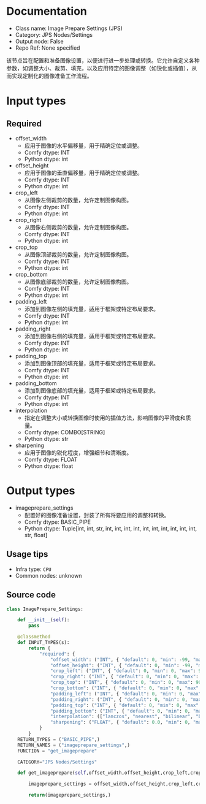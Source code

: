 
# Documentation
- Class name: Image Prepare Settings (JPS)
- Category: JPS Nodes/Settings
- Output node: False
- Repo Ref: None specified

该节点旨在配置和准备图像设置，以便进行进一步处理或转换。它允许自定义各种参数，如调整大小、裁剪、填充，以及应用特定的图像调整（如锐化或插值），从而实现定制化的图像准备工作流程。

# Input types
## Required
- offset_width
    - 应用于图像的水平偏移量，用于精确定位或调整。
    - Comfy dtype: INT
    - Python dtype: int
- offset_height
    - 应用于图像的垂直偏移量，用于精确定位或调整。
    - Comfy dtype: INT
    - Python dtype: int
- crop_left
    - 从图像左侧裁剪的数量，允许定制图像构图。
    - Comfy dtype: INT
    - Python dtype: int
- crop_right
    - 从图像右侧裁剪的数量，允许定制图像构图。
    - Comfy dtype: INT
    - Python dtype: int
- crop_top
    - 从图像顶部裁剪的数量，允许定制图像构图。
    - Comfy dtype: INT
    - Python dtype: int
- crop_bottom
    - 从图像底部裁剪的数量，允许定制图像构图。
    - Comfy dtype: INT
    - Python dtype: int
- padding_left
    - 添加到图像左侧的填充量，适用于框架或特定布局要求。
    - Comfy dtype: INT
    - Python dtype: int
- padding_right
    - 添加到图像右侧的填充量，适用于框架或特定布局要求。
    - Comfy dtype: INT
    - Python dtype: int
- padding_top
    - 添加到图像顶部的填充量，适用于框架或特定布局要求。
    - Comfy dtype: INT
    - Python dtype: int
- padding_bottom
    - 添加到图像底部的填充量，适用于框架或特定布局要求。
    - Comfy dtype: INT
    - Python dtype: int
- interpolation
    - 指定在调整大小或转换图像时使用的插值方法，影响图像的平滑度和质量。
    - Comfy dtype: COMBO[STRING]
    - Python dtype: str
- sharpening
    - 应用于图像的锐化程度，增强细节和清晰度。
    - Comfy dtype: FLOAT
    - Python dtype: float

# Output types
- imageprepare_settings
    - 配置好的图像准备设置，封装了所有将要应用的调整和转换。
    - Comfy dtype: BASIC_PIPE
    - Python dtype: Tuple[int, int, str, int, int, int, int, int, int, int, int, int, int, str, float]


## Usage tips
- Infra type: `CPU`
- Common nodes: unknown


## Source code
```python
class ImagePrepare_Settings:

    def __init__(self):
        pass

    @classmethod
    def INPUT_TYPES(s):
        return {
            "required": {
                "offset_width": ("INT", { "default": 0, "min": -99, "max": 99, "step": 1, "display": "number" }),
                "offset_height": ("INT", { "default": 0, "min": -99, "max": 99, "step": 1, "display": "number" }),
                "crop_left": ("INT", { "default": 0, "min": 0, "max": 90, "step": 1, "display": "number" }),
                "crop_right": ("INT", { "default": 0, "min": 0, "max": 90, "step": 1, "display": "number" }),
                "crop_top": ("INT", { "default": 0, "min": 0, "max": 90, "step": 1, "display": "number" }),
                "crop_bottom": ("INT", { "default": 0, "min": 0, "max": 90, "step": 1, "display": "number" }),
                "padding_left": ("INT", { "default": 0, "min": 0, "max": 500, "step": 1, "display": "number" }),
                "padding_right": ("INT", { "default": 0, "min": 0, "max": 500, "step": 1, "display": "number" }),
                "padding_top": ("INT", { "default": 0, "min": 0, "max": 500, "step": 1, "display": "number" }),
                "padding_bottom": ("INT", { "default": 0, "min": 0, "max": 500, "step": 1, "display": "number" }),
                "interpolation": (["lanczos", "nearest", "bilinear", "bicubic", "area", "nearest-exact"],),
                "sharpening": ("FLOAT", { "default": 0.0, "min": 0, "max": 1, "step": 0.05, "display": "number" }),
            }
        }
    RETURN_TYPES = ("BASIC_PIPE",)
    RETURN_NAMES = ("imageprepare_settings",)
    FUNCTION = "get_imageprepare"

    CATEGORY="JPS Nodes/Settings"

    def get_imageprepare(self,offset_width,offset_height,crop_left,crop_right,crop_top,crop_bottom,padding_left,padding_right,padding_top,padding_bottom,interpolation,sharpening):

        imageprepare_settings = offset_width,offset_height,crop_left,crop_right,crop_top,crop_bottom,padding_left,padding_right,padding_top,padding_bottom,interpolation,sharpening

        return(imageprepare_settings,)

```
